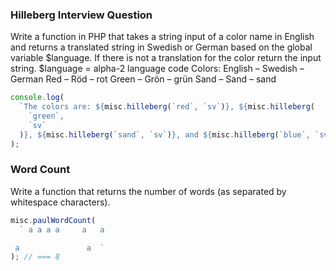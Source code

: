### Hilleberg Interview Question

Write a function in PHP that takes a string input of a color name in English and returns a translated string
in Swedish or German based on the global variable $language.
If there is not a translation for the color return the input string.
$language = alpha-2 language code
Colors:
English – Swedish – German
Red – Röd – rot
Green – Grön – grün
Sand – Sand – sand

```js
console.log(
  `The colors are: ${misc.hilleberg(`red`, `sv`)}, ${misc.hilleberg(
    `green`,
    `sv`
  )}, ${misc.hilleberg(`sand`, `sv`)}, and ${misc.hilleberg(`blue`, `sv`)}`
);
```

### Word Count

Write a function that returns the number of words (as separated by whitespace characters).

```js
misc.paulWordCount(
  ` a a a a     a   a

 a               a  `
); // === 8
```
